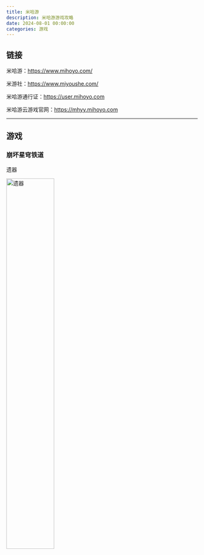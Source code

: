 ```yaml
---
title: 米哈游
description: 米哈游游戏攻略
date: 2024-08-01 00:00:00
categories: 游戏
---
```


## 链接

米哈游：https://www.mihoyo.com/

米游社：https://www.miyoushe.com/

米哈游通行证：https://user.mihoyo.com

米哈游云游戏官网：https://mhyy.mihoyo.com

---

## 游戏

### 崩坏星穹铁道

遗器

<img src="崩坏星穹铁道/遗器.png" style="width: 50%; height: auto;" alt="遗器">